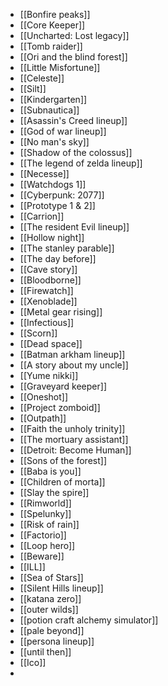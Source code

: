 - [[Bonfire peaks]]
- [[Core Keeper]]
- [[Uncharted: Lost legacy]]
- [[Tomb raider]]
- [[Ori and the blind forest]] 
- [[Little Misfortune]]
- [[Celeste]]
- [[Silt]]
- [[Kindergarten]]
- [[Subnautica]]
- [[Asassin's Creed lineup]]
- [[God of war lineup]]
- [[No man's sky]]
- [[Shadow of the colossus]]
- [[The legend of zelda lineup]]
- [[Necesse]]
- [[Watchdogs 1]]
- [[Cyberpunk: 2077]]
- [[Prototype 1 & 2]]
- [[Carrion]]
- [[The resident Evil lineup]]
- [[Hollow night]]
- [[The stanley parable]]
- [[The day before]]
- [[Cave story]]
- [[Bloodborne]]
- [[Firewatch]]
- [[Xenoblade]]
- [[Metal gear rising]]
- [[Infectious]]
- [[Scorn]]
- [[Dead space]]
- [[Batman arkham lineup]]
- [[A story about my uncle]]
- [[Yume nikki]]
- [[Graveyard keeper]] 
- [[Oneshot]]
- [[Project zomboid]]
- [[Outpath]]
- [[Faith the unholy trinity]]
- [[The mortuary assistant]]
- [[Detroit: Become Human]]
- [[Sons of the forest]]
- [[Baba is you]]
- [[Children of morta]]
- [[Slay the spire]]
- [[Rimworld]]
- [[Spelunky]]
- [[Risk of rain]]
- [[Factorio]]
- [[Loop hero]]
- [[Beware]]
- [[ILL]]
- [[Sea of Stars]] 
- [[Silent Hills lineup]] 
- [[katana zero]] 
- [[outer wilds]] 
- [[potion craft alchemy simulator]]
- [[pale beyond]]
- [[persona lineup]]
- [[until then]]
- [[Ico]]
- 